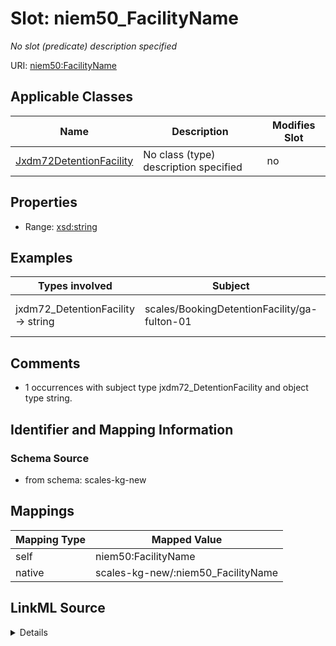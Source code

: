 

# Slot: niem50_FacilityName


_No slot (predicate) description specified_





URI: [niem50:FacilityName](http://release.niem.gov/niem/niem-core/5.0/FacilityName)



<!-- no inheritance hierarchy -->





## Applicable Classes

| Name | Description | Modifies Slot |
| --- | --- | --- |
| [Jxdm72DetentionFacility](../classes/Jxdm72DetentionFacility.md) | No class (type) description specified |  no  |







## Properties

* Range: [xsd:string](xsd:string)






## Examples

| Types involved | Subject | Predicate | Object |
| --- | --- | --- | --- |
| jxdm72_DetentionFacility → string | scales/BookingDetentionFacility/ga-fulton-01 | niem50:FacilityName | Fulton County Jail |


## Comments

* 1 occurrences with subject type jxdm72_DetentionFacility and object type string.

## Identifier and Mapping Information







### Schema Source


* from schema: scales-kg-new




## Mappings

| Mapping Type | Mapped Value |
| ---  | ---  |
| self | niem50:FacilityName |
| native | scales-kg-new/:niem50_FacilityName |




## LinkML Source

<details>
```yaml
name: niem50_FacilityName
description: No slot (predicate) description specified
comments:
- 1 occurrences with subject type jxdm72_DetentionFacility and object type string.
examples:
- description: jxdm72_DetentionFacility → string
  object:
    example_object: Fulton County Jail
    example_object_type: string
    example_predicate: niem50:FacilityName
    example_subject: scales/BookingDetentionFacility/ga-fulton-01
    example_subject_type: jxdm72_DetentionFacility
from_schema: scales-kg-new
rank: 1000
slot_uri: niem50:FacilityName
alias: niem50_FacilityName
domain_of:
- jxdm72_DetentionFacility
range: string

```
</details>